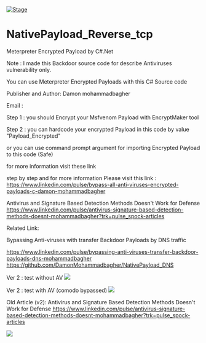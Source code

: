 [![Stage](https://img.shields.io/badge/Release-STABLE-brightgreen.svg)]()


# NativePayload_Reverse_tcp
Meterpreter Encrypted Payload by C#.Net

Note : I made this Backdoor source code for describe Antiviruses vulnerability only. 

 You can use Meterpreter Encrypted Payloads with this C# Source code
 
 Publisher and Author: Damon mohammadbagher
 
 Email : 
 
 Step 1 : you should Encrypt your Msfvenom Payload with EncryptMaker tool 
 
 Step 2 : you can hardcode your encrypted Payload in this code by value "Payload_Encrypted"
 
 or you can use command prompt argument for importing Encrypted Payload to this code (Safe)
 
 for more information visit these link 
 
 step by step and for more information Please visit this link : https://www.linkedin.com/pulse/bypass-all-anti-viruses-encrypted-payloads-c-damon-mohammadbagher

Antivirus and Signature Based Detection Methods Doesn't Work for Defense
https://www.linkedin.com/pulse/antivirus-signature-based-detection-methods-doesnt-mohammadbagher?trk=pulse_spock-articles

Related Link:

Bypassing Anti-viruses with transfer Backdoor Payloads by DNS traffic

https://www.linkedin.com/pulse/bypassing-anti-viruses-transfer-backdoor-payloads-dns-mohammadbagher
https://github.com/DamonMohammadbagher/NativePayload_DNS

Ver 2 : test without AV
  ![](https://github.com/DamonMohammadbagher/NativePayload_Reverse_tcp/blob/master/NativePayload_Reverse_tcp2.png)

Ver 2 : test with AV (comodo bypassed) 
  ![](https://github.com/DamonMohammadbagher/NativePayload_Reverse_tcp/blob/master/1.png)
  
Old Article (v2): Antivirus and Signature Based Detection Methods Doesn't Work for Defense
https://www.linkedin.com/pulse/antivirus-signature-based-detection-methods-doesnt-mohammadbagher?trk=pulse_spock-articles

<p><a href="https://hits.seeyoufarm.com"><img src="https://hits.seeyoufarm.com/api/count/incr/badge.svg?url=https%3A%2F%2Fgithub.com%2FDamonMohammadbgher%2F/NativePayload_Reverse_tcp"/></a></p>
 
